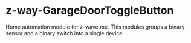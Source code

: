 # z-way-GarageDoorToggleButton
Home automation module for z-wave.me. This modules groups a binary sensor and a binary switch into a single device
